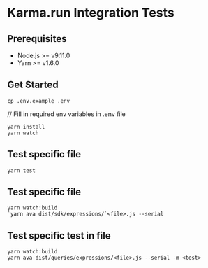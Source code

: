 Karma.run Integration Tests
===========================

Prerequisites
-------------
- Node.js >= v9.11.0
- Yarn >= v1.6.0

Get Started
-----------
```
cp .env.example .env
```
// Fill in required env variables in .env file
```
yarn install
yarn watch
```

Test specific file
-----------
```
yarn test
```

Test specific file
-----------
```
yarn watch:build
`yarn ava dist/sdk/expressions/`<file>.js --serial
```

Test specific test in file
-----------
```
yarn watch:build
yarn ava dist/queries/expressions/<file>.js --serial -m <test>
```